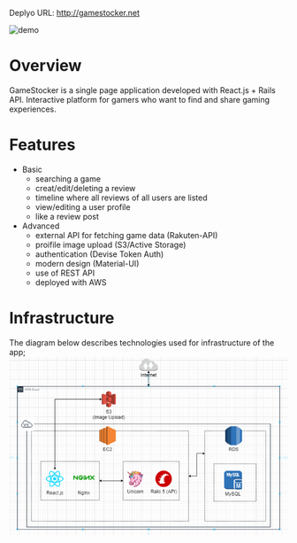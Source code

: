 Deplyo URL: http://gamestocker.net

![demo](https://user-images.githubusercontent.com/57619070/83413460-d1aadd00-a456-11ea-8fa4-414519d8f982.gif)


# Overview
GameStocker is a single page application developed with React.js + Rails API. Interactive platform for gamers who want to find and share gaming experiences.

# Features
- Basic
	- searching a game
	- creat/edit/deleting a review
	- timeline where all reviews of all users are listed
	- view/editing a user profile
	- like a review post
- Advanced
	- external API for fetching game data (Rakuten-API)
	- proifile image upload (S3/Active Storage)
	- authentication (Devise Token Auth)
	- modern design (Material-UI)
	- use of REST API
	- deployed with AWS

# Infrastructure
The diagram below describes technologies used for infrastructure of the app;
![Diagram](https://github.com/Ryo-M-49/GameStocker/blob/development/GameStocker%20Diagram.PNG)


